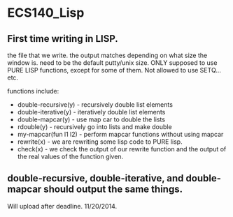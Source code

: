 ECS140_Lisp
===========

First time writing in LISP. 
-----
the file that we write. the output matches depending on what size the window is. need to be the default putty/unix size. 
ONLY supposed to use PURE LISP functions, except for some of them. Not allowed to use SETQ... etc.

functions include: 
- double-recursive(y) - recursively double list elements 
- double-iterative(y) - iteratively double list elements
- double-mapcar(y) - use map car to double the lists
- rdouble(y) - recursively go into lists and make double
- my-mapcar(fun l1 l2) - perform mapcar functions without using mapcar
- rewrite(x) - we are rewriting some lisp code to PURE lisp. 
- check(x) - we check the output of our rewrite function and the output of the real values of the function given.

double-recursive, double-iterative, and double-mapcar should output the same things. 
-----------
Will upload after deadline. 11/20/2014.
